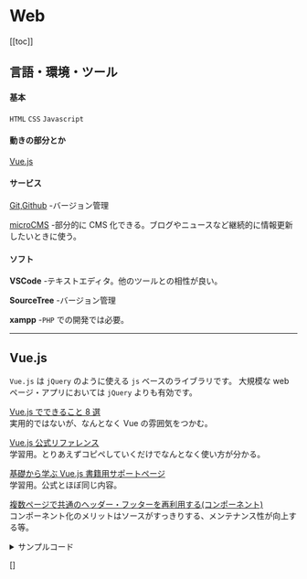 # Web

[[toc]]

## 言語・環境・ツール

#### 基本

`HTML` `CSS` `Javascript`

#### 動きの部分とか

[Vue.js](#vue-js)

#### サービス

[Git,Github]() -バージョン管理

[microCMS]() -部分的に CMS 化できる。ブログやニュースなど継続的に情報更新したいときに使う。

#### ソフト

**VSCode** -テキストエディタ。他のツールとの相性が良い。

**SourceTree** -バージョン管理

**xampp** -`PHP` での開発では必要。

---

## Vue.js

`Vue.js` は `jQuery` のように使える `js` ベースのライブラリです。
大規模な web ページ・アプリにおいては `jQuery` よりも有効です。

[Vue.js でできること 8 選](https://goworkship.com/magazine/vuejs-framework-snippets/)
<br>実用的ではないが、なんとなく Vue の雰囲気をつかむ。

[Vue.js 公式リファレンス](https://jp.vuejs.org/v2/guide/index.html)
<br>学習用。とりあえずコピペしていくだけでなんとなく使い方が分かる。

[基礎から学ぶ Vue.js 書籍用サポートページ](https://cr-vue.mio3io.com/guide/chapter1.html)
<br>学習用。公式とほぼ同じ内容。

[複数ページで共通のヘッダー・フッターを再利用する(コンポーネント)](../sample/)
<br>コンポーネント化のメリットはソースがすっきりする、メンテナンス性が向上する等。

<details><summary>サンプルコード</summary><div>

```html
<div id="app"></div>
```

</div></details>

[]
